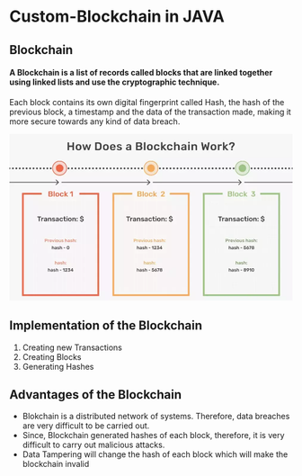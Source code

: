 # Custom-Blockchain in JAVA
## Blockchain 
#### A Blockchain is a list of records called blocks that are linked together using linked lists and use the cryptographic technique.
Each block contains its own digital fingerprint called Hash, the hash of the previous block, a timestamp and the data of the transaction made, making it more secure towards any kind of data breach.

<p align="center"><img src="https://github.com/Anushka-shukla/Custom-Blockchain/blob/master/blkchain.png" width="800"> 

## Implementation of the Blockchain
<ol>
<li> Creating new Transactions</li>
<li> Creating Blocks</li>
<li> Generating Hashes</li>
</ol>

## Advantages of the Blockchain

- Blokchain is a distributed network of systems. Therefore, data breaches are very difficult to be carried out.
- Since, Blockchain generated hashes of each block, therefore, it is very difficult to carry out malicious attacks.
- Data Tampering will change the hash of each block which will make the blockchain invalid

